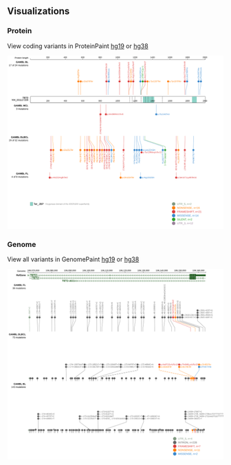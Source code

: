 ## Visualizations
### Protein
View coding variants in ProteinPaint [hg19](https://morinlab.github.io/LLMPP/GAMBL/TET2_protein.html)  or [hg38](https://morinlab.github.io/LLMPP/GAMBL/TET2_protein_hg38.html)

![](images/proteinpaint/TET2_NM_001127208.svg)

### Genome
View all variants in GenomePaint [hg19](https://morinlab.github.io/LLMPP/GAMBL/TET2.html)  or [hg38](https://morinlab.github.io/LLMPP/GAMBL/TET2_hg38.html)

![](images/proteinpaint/TET2.svg)

